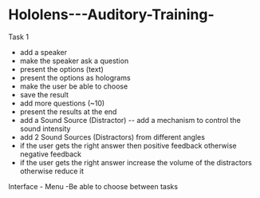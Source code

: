 # Hololens---Auditory-Training-
Task 1
- add a speaker
- make the speaker ask a question
- present the options (text)
- present the options as holograms
- make the user be able to choose
- save the result 
- add more questions (~10)
- present the results at the end
- add a Sound Source (Distractor)
-- add a mechanism to control the sound intensity
- add 2 Sound Sources (Distractors) from different angles
- if the user gets the right answer then positive feedback otherwise negative feedback
- if the user gets the right answer increase the volume of the distractors otherwise reduce it 

Interface - Menu
-Be able to choose between tasks

